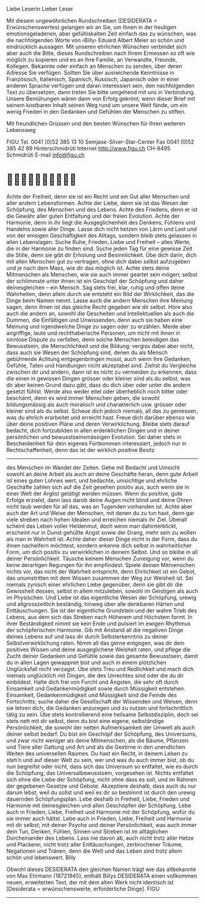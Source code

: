 Liebe Leserin
Lieber Leser

Mit diesem ungewöhnlichen Rundschreiben (DESIDERATA = Erwünschenswertes) gelangen wir an Sie, um
Ihnen in der heutigen emotionsgeladenen, aber gefühlskalten Zeit einfach das zu wünschen, was die nachfolgenden Worte von ‹Billy› Eduard Albert Meier so schön und eindrücklich aussagen.
Mit unseren ehrlichen Wünschen verbindet sich aber auch die Bitte, dieses Rundschreiben nach Ihrem Ermessen so oft wie möglich zu kopieren und es an Ihre Familie, an Verwandte, Freunde, Kollegen, Bekannte
oder einfach an Menschen zu senden, über deren Adresse Sie verfügen.
Sollten Sie über ausreichende Kenntnisse in Französisch, Italienisch, Spanisch, Russisch, Japanisch oder in
einer anderen Sprache verfügen und daran interessiert sein, den nachfolgenden Text zu übersetzen, dann treten
Sie bitte umgehend mit uns in Verbindung. Unsere Bemühungen wären dann von Erfolg gekrönt, wenn dieser
Brief mit seinem kostbaren Inhalt seinen Weg rund um unsere Welt fände, um ein wenig Frieden in den Gedanken und Gefühlen der Menschen zu stiften.

Mit freundlichen Grüssen und den besten Wünschen für Ihren weiteren Lebensweg

FIGU Tel. 0041 (0)52 385 13 10
Semjase-Silver-Star-Center Fax 0041 (0)52 385 42 89
Hinterschmidrüti Internet http://www.figu.ch
CH-8495 Schmidrüti E-mail info@figu.ch

# 

Achte der Freiheit, denn sie ist ein Recht und ein Gut aller Menschen und aller andern Lebensformen.
Achte der Liebe, denn sie ist das Wesen der Schöpfung, des Menschen und des Lebens. Achte des
Friedens, denn er ist die Gewähr aller guten Entfaltung und der freien Evolution. Achte der Harmonie,
denn in ihr liegt die Ausgeglichenheit des Denkens, Fühlens und Handelns sowie aller Dinge.
Lasse dich nicht hetzen von Lärm und Last und von der emsigen Geschäftigkeit des Alltags, sondern
bleib stets gelassen in allen Lebenslagen. Suche Ruhe, Frieden, Liebe und Freiheit – alles Werte, die
in der Harmonie zu finden sind. Suche jeden Tag für eine gewisse Zeit die Stille, denn sie gibt dir Erholung und Besinnlichkeit. Übe dich darin, dich mit allen Menschen gut zu vertragen, ohne dich dabei
selbst aufzugeben und je nach dem Mass, wie dir das möglich ist. Achte stets deine Mitmenschen
als Menschen, wie sie auch immer geartet sein mögen; selbst der schlimmste unter ihnen ist ein
Geschöpf der Schöpfung und daher deinesgleichen – ein Mensch. Sag stets frei, klar, ruhig und offen
deine Wahrheiten, denn allein durch sie entsteht ein Bild der Wirklichkeit, das die Dinge beim Namen
nennt. Lasse auch die andern Menschen ihre Meinung sagen, denn ihnen ist das gleiche Recht gegeben wie dir selbst. Höre also auch die andern an, sowohl die Gescheiten und Intellektuellen als auch
die Dummen, die Einfältigen und Unwissenden, denn auch sie haben eine Meinung und irgendwelche
Dinge zu sagen oder zu erzählen. Meide aber angriffige, laute und rechthaberische Personen, um
nicht mit ihnen in sinnlose Dispute zu verfallen, denn solche Menschen beleidigen das Bewusstsein,
die Menschlichkeit und die Bildung; vergiss dabei aber nicht, dass auch sie Wesen der Schöpfung
sind, denen du als Mensch gebührende Achtung entgegenbringen musst, auch wenn ihre Gedanken,
Gefühle, Taten und Handlungen nicht akzeptabel sind. Ziehst du Vergleiche zwischen dir und andern,
dann ist es nicht zu vermeiden zu erkennen, dass die einen in gewissen Dingen grösser oder kleiner
sind als du selbst, was dir aber keinen Grund dazu gibt, dass du dich über oder unter die andern gesetzt fühlst. Werde also weder eitel oder überheblich noch bitter oder beschämt, denn es wird immer
Menschen geben, die sowohl bildungsmässig als auch moralisch und charakterlich usw. grösser oder
kleiner sind als du selbst. Scheue dich jedoch niemals, all das zu geniessen, was du ehrlich erarbeitet
und erreicht hast. Freue dich darüber ebenso wie über deine positiven Pläne und deren Verwirklichung. Bleibe stets darauf bedacht, dich fortzubilden in allen erdenklichen Dingen und in deiner persönlichen und bewusstseinsmässigen Evolution. Sei daher stets in Bescheidenheit für dein eigenes
Fortkommen interessiert, jedoch nur in Rechtschaffenheit, denn das ist der wirklich positive Besitz


-----

des Menschen im Wandel der Zeiten. Gehe mit Bedacht und Umsicht sowohl an deine Arbeit als
auch an deine Geschäfte heran, denn gute Arbeit ist eines guten Lohnes wert, und bedachte, umsichtige und ehrliche Geschäfte zahlen sich auf die Zeit gesehen positiv aus, auch wenn sie in einer
Welt der Arglist getätigt werden müssen. Wenn du positive, gute Erfolge erzielst, dann lass darob
deine Augen nicht blind und deine Ohren nicht taub werden für all das, was an Tugenden vorhanden
ist. Achte aber auch der Art und Weise der Menschen, mit denen du zu tun hast, denn gar viele
streben nach hohen Idealen und erreichen niemals ihr Ziel. Überall scheint das Leben voller Heldenmut, doch wenn man dahinterblickt, erscheint nur in Dunst gehüllte Angst sowie der Drang, mehr sein
zu wollen als man in Wahrheit ist. Achte daher dieser Dinge nicht in der Form, dass du ihnen nacheifern möchtest, sondern erkenne dich selbst in wahrheitlicher Form, um dich positiv zu verwirklichen
in deinem Selbst. Und so bleibe in all deiner Persönlichkeit. Täusche keinem Menschen Zuneigung
vor, wenn du keine derartigen Regungen für ihn empfindest. Spiele deinen Mitmenschen nichts vor,
das nicht der Wahrheit entspricht, denn Ehrlichkeit ist ein Gebot, das unumstritten mit dem Wissen
zusammen der Weg zur Weisheit ist. Sei niemals zynisch einer ehrlichen Liebe gegenüber, denn sie
gibt dir die Gewissheit dessen, selbst in allem mitzuleben, sowohl im Geistigen als auch im Physischen.
Und Liebe ist das eigentliche Wesen der Schöpfung, urewig und allgrosszeitlich beständig, hinweg
über alle denkbaren Härten und Enttäuschungen. Sie ist der eigentliche Grundstein und der wahre Trieb
des Lebens, aus dem sich das Streben nach Höherem und Höchstem formt. In ihrer Beständigkeit
nimmt sie kein Ende und pulsiert im ewigen Rhythmus der schöpferischen Harmonie.
Gib mit Anstand all die negativen Dinge deines Lebens auf und lass dir durch Selbsterkenntnis zu
deiner Selbstverwirklichung raten. Nimm all das gerne entgegen, was dir dein positives Wissen und
deine ausgeglichene Weisheit raten, und pflege die Zucht deiner Gedanken und Gefühle sowie das
gesamte Bewusstsein, damit du in allen Lagen gewappnet bist und auch in einem plötzlichen Unglücksfall nicht verzagst. Übe stets Treu und Redlichkeit und mach dich niemals unglücklich mit
Dingen, die des Unrechtes sind oder die du dir einbildest. Halte dich frei von Furcht und Ängsten,
die sehr oft durch Einsamkeit und Gedankenmüdigkeit sowie durch Müssigkeit entstehen. Einsamkeit,
Gedankenmüdigkeit und Müssigkeit sind die Feinde des Fortschritts; suche daher die Gesellschaft
der Wissenden und Weisen, denn sie lehren dich, die Gedanken anzuregen und zu nutzen und fortschrittlich tätig zu sein.
Übe stets kontrollierend eine heilsame Selbstdisziplin, doch sei stets nett mit dir selbst, denn du bist
eine eigene, selbständige Persönlichkeit, die sowohl der netten Aufmerksamkeit der Umwelt als
auch deiner selbst bedarf. Du bist ein Geschöpf der Schöpfung, des Universums, und zwar nicht
weniger als deine Mitmenschen, als die Bäume, Pflanzen und Tiere aller Gattung und Art und als die
Gestirne in den unendlichen Weiten des universellen Raumes. Du hast ein Recht, in deinem Leben
zu steh’n und auf dieser Welt zu sein, wer und was du auch immer bist, ob du nun begreifst oder
nicht, dass sich das Universum so entfaltet, wie es durch die Schöpfung, das Universalbewusstsein,
vorgesehen ist. Nichts entfaltet sich ohne die Liebe der Schöpfung, nicht ohne dass es soll, und im
Rahmen der gegebenen Gesetze und Gebote. Akzeptiere deshalb, dass auch du nur darum lebst,
weil du sollst und weil es dir so bestimmt ist durch den urewig dauernden Schöpfungsplan. Lebe
deshalb in Freiheit, Liebe, Frieden und Harmonie mit deinesgleichen und allen Geschöpfen der Schöpfung. Lebe auch in Frieden, Liebe, Freiheit und Harmonie mit der Schöpfung, wofür du sie immer
auch hältst. Lebe auch in Frieden, Liebe, Freiheit und Harmonie mit dir selbst; mit deiner Psyche und
deiner Persönlichkeit, was auch immer dein Tun, Denken, Fühlen, Sinnen und Streben ist im alltäglichen Durcheinander des Lebens. Lass nie davon ab, auch nicht trotz aller Hetze und Plackerei, nicht
trotz aller Enttäuschungen, zerbrochener Träume, Negationen und Tränen, denn die Welt und das
Leben sind trotz allem schön und lebenswert.
Billy

Obwohl dieses DESIDERATA den gleichen Namen trägt wie das altbekannte von Max Ehrmann (18721945), enthält Billys DESIDERATA einen vollkommen neuen, erweiterten Text, der mit dem alten Werk
nicht identisch ist [Desiderata = erwünschenswerte, erforderliche Dinge].
FIGU


-----

